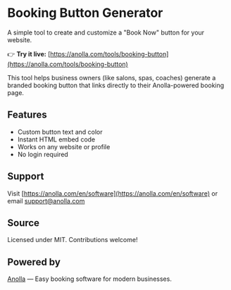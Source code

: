 # Booking Button Generator

A simple tool to create and customize a "Book Now" button for your website.

👉 **Try it live:** [https://anolla.com/tools/booking-button](https://anolla.com/tools/booking-button)

This tool helps business owners (like salons, spas, coaches) generate a branded booking button that links directly to their Anolla-powered booking page.

## Features
- Custom button text and color
- Instant HTML embed code
- Works on any website or profile
- No login required

## Support
Visit [https://anolla.com/en/software](https://anolla.com/en/software) or email support@anolla.com

## Source
Licensed under MIT. Contributions welcome!

## Powered by
[Anolla](https://anolla.com) — Easy booking software for modern businesses.
